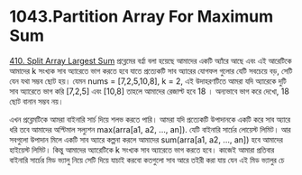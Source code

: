# 1043.Partition Array For Maximum Sum

[410. Split Array Largest Sum](https://leetcode.com/problems/split-array-largest-sum/) প্রব্লেমের বর্ণ্না বলা হয়েছে আমাদের একটি অ্যাঁরে আছে এবং এই আরেটিকে আমাদের k সংখ্যক সাব অ্যারেতে ভাগ করতে হবে যাতে প্রত্যেকটি সাব অ্যারের যোগফল গুলোর যেটি সবচেয়ে বড়, সেটি যেন যথা সম্ভব ছোট হয়। যেমন nums = [7,2,5,10,8], k = 2, এই উদাহরণটিতে আমরা যদি অ্যারেকে দুটি সাব অ্যারেতে ভাগ করি [7,2,5] এবং [10,8] তাহলে আমাদের রেজাল্ট হবে 18 । অন্যভাবে ভাগ করে দেখো, 18 ছোট বানান সম্ভব নয়।

এখন প্রব্লেমটিকে আমরা বাইনারি সার্চ দিয়ে শলভ করতে পারি। আমরা যদি প্রত্যেকটি উপাদানকে একটি করে সাব অ্যারে ধরি তবে আমাদের অপ্টিমাল সল্যুশন max(arra[a1, a2, ..., an]). যেটি বাইনারি সার্চের লোয়েস্ট লিমিট। আর সবগুলো উপাদান মিলে একটি সাব অ্যারে কল্পনা করলে আমাদের sum(arra[a1, a2, ..., an]) হবে আমাদের হাইয়েস্ট লিমিট। 
কিন্তু আমাদের অ্যারেটিকে k সংখ্যক সাব অ্যারেতে ভাগ করতে হবে। কাজেই আমারা প্রতিবার বাইনারি সার্চের মিড ভ্যালু নিয়ে সেটি দিয়ে যাচাই করবো কতগুলো সাব আরে তইরী করা যায় যেন এই মিড ভ্যালুর চে